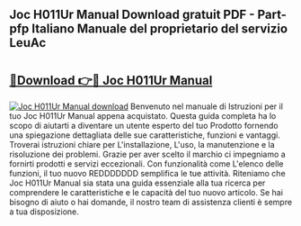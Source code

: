 ## Joc H011Ur Manual Download gratuit PDF - Part-pfp Italiano Manuale del proprietario del servizio LeuAc

# <h2><a href="http://dfgylk.blite.top/?on=Joc+H011Ur+Manual">🔗Download 👉🔴 Joc H011Ur Manual</a></h2>

[![Joc H011Ur Manual download](https://i.imgur.com/lujVjoI.png)](http://dfgylk.blite.top/?on=Joc+H011Ur+Manual)
Benvenuto nel manuale di Istruzioni per il tuo Joc H011Ur Manual appena acquistato. Questa guida completa ha lo scopo di aiutarti a diventare un utente esperto del tuo Prodotto fornendo una spiegazione dettagliata delle sue caratteristiche, funzioni e vantaggi. Troverai istruzioni chiare per L'installazione, L'uso, la manutenzione e la risoluzione dei problemi. Grazie per aver scelto il marchio ci impegniamo a fornirti prodotti e servizi eccezionali. Con funzionalità come L'elenco delle funzioni, il tuo nuovo REDDDDDDD semplifica le tue attività. Riteniamo che Joc H011Ur Manual sia stata una guida essenziale alla tua ricerca per comprendere le caratteristiche e le capacità del tuo nuovo articolo. Se hai bisogno di aiuto o hai domande, il nostro team di assistenza clienti è sempre a tua disposizione.
